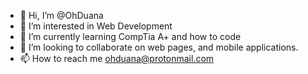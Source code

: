 - 👋 Hi, I’m @OhDuana
- 👀 I’m interested in Web Development
- 🌱 I’m currently learning CompTia A+ and how to code
- 💞️ I’m looking to collaborate on web pages, and mobile applications.
- 📫 How to reach me ohduana@protonmail.com

<!---
OhDuana/OhDuana is a ✨ special ✨ repository because its `README.md` (this file) appears on your GitHub profile.
You can click the Preview link to take a look at your changes.
--->
